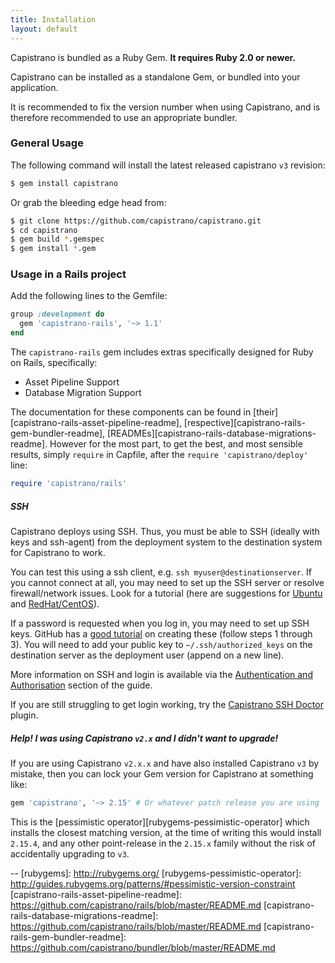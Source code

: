 ```yaml
---
title: Installation
layout: default
---
```


Capistrano is bundled as a Ruby Gem. **It requires Ruby 2.0 or newer.**

Capistrano can be installed as a standalone Gem, or bundled into your
application.

<div class="alert">
It is recommended to fix the version number when using Capistrano, and is
therefore recommended to use an appropriate bundler.
</div>

### General Usage

The following command will install the latest released capistrano `v3` revision:

```bash
$ gem install capistrano
```

Or grab the bleeding edge head from:

```bash
$ git clone https://github.com/capistrano/capistrano.git
$ cd capistrano
$ gem build *.gemspec
$ gem install *.gem
```

### Usage in a Rails project

Add the following lines to the Gemfile:

```ruby
group :development do
  gem 'capistrano-rails', '~> 1.1'
end
```

The `capistrano-rails` gem includes extras specifically designed for Ruby on
Rails, specifically:

 * Asset Pipeline Support
 * Database Migration Support

The documentation for these components can be found in
[their][capistrano-rails-asset-pipeline-readme],
[respective][capistrano-rails-gem-bundler-readme],
[READMEs][capistrano-rails-database-migrations-readme]. However for the most
part, to get the best, and most sensible results, simply `require` in
Capfile, after the `require 'capistrano/deploy'` line:

```ruby
require 'capistrano/rails'
```

##### SSH

Capistrano deploys using SSH. Thus, you must be able to SSH (ideally with keys
and ssh-agent) from the deployment system to the destination system for
Capistrano to work.

You can test this using a ssh client, e.g. `ssh myuser@destinationserver`. If
you cannot connect at all, you may need to set up the SSH server or resolve
firewall/network issues. Look for a tutorial (here are suggestions for
[Ubuntu](https://help.ubuntu.com/community/SSH) and
[RedHat/CentOS](http://www.cyberciti.biz/faq/centos-ssh/)).

If a password is requested when you log in, you may need to set up SSH keys.
GitHub has a [good tutorial](https://help.github.com/articles/generating-ssh-keys/)
on creating these (follow steps 1 through 3). You will need to add your public
key to `~/.ssh/authorized_keys` on the destination server as the deployment user
(append on a new line).

More information on SSH and login is available via the
[Authentication and Authorisation](http://capistranorb.com/documentation/getting-started/authentication-and-authorisation/)
section of the guide.

If you are still struggling to get login working, try the
[Capistrano SSH Doctor](https://github.com/capistrano-plugins/capistrano-ssh-doctor)
plugin.

##### Help! I was using Capistrano `v2.x` and I didn't want to upgrade!

If you are using Capistrano `v2.x.x` and have also installed Capistrano `v3`
by mistake, then you can lock your Gem version for Capistrano at something
like:

```ruby
gem 'capistrano', '~> 2.15' # Or whatever patch release you are using
```

This is the [pessimistic operator][rubygems-pessimistic-operator] which
installs the closest matching version, at the time of writing this would
install `2.15.4`, and any other point-release in the `2.15.x` family without
the risk of accidentally upgrading to `v3`.


--
[rubygems]:                                    http://rubygems.org/
[rubygems-pessimistic-operator]:               http://guides.rubygems.org/patterns/#pessimistic-version-constraint
[capistrano-rails-asset-pipeline-readme]:      https://github.com/capistrano/rails/blob/master/README.md
[capistrano-rails-database-migrations-readme]: https://github.com/capistrano/rails/blob/master/README.md
[capistrano-rails-gem-bundler-readme]:         https://github.com/capistrano/bundler/blob/master/README.md
